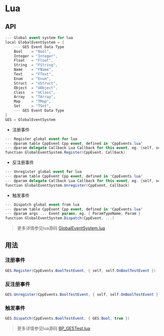 # Lua
## API
```csharp
--- Global event system for lua
local GlobalEventSystem = {
    --- GES Event Data Type
    Bool    = "Bool",
    Integer = "Integer",
    Float   = "Float",
    String  = "FString",
    Name    = "FName",
    Text    = "FText",
    Enum    = "Enum",
    Struct  = "UStruct",
    Object  = "UObject",
    Class   = "UClass",
    Array   = "TArray",
    Map     = "TMap",
    Set     = "TSet",
    --- GES Event Data Type
}
GES = GlobalEventSystem
```
* 注册事件  
```csharp
--- Register global event for lua
--- @param table CppEvent Cpp event, defined in 'CppEvents.lua'
--- @param delegate Callback Lua Callback for this event, eg. {self, self.CallbackName}
function GlobalEventSystem.Register(CppEvent, Callback)
```
* 反注册事件
```csharp
--- Unregister global event for lua
--- @param table CppEvent Cpp event, defined in 'CppEvents.lua'
--- @param delegate Callback Lua Callback for this event, eg. {self, self.CallbackName}
function GlobalEventSystem.Unregister(CppEvent, Callback)
```
* 触发事件
```csharp
--- Dispatch global event from lua
--- @param table CppEvent Cpp event, defined in 'CppEvents.lua'
--- @param args ... Event params, eg. { ParamTypeName, Param }
function GlobalEventSystem.Dispatch(CppEvent, ...)
```
> 更多详情参见lua源码 [GlobalEventSystem.lua](../../GESProj/Content/Script/GlobalEventSystem/GlobalEventSystem.lua)
## 用法
### 注册事件
```csharp
GES.Register(CppEvents.BoolTestEvent, { self, self.OnBoolTestEvent })
```
### 反注册事件
```csharp
GES.Unregister(CppEvents.BoolTestEvent, { self, self.OnBoolTestEvent })
```
### 触发事件
```csharp
GES.Dispatch(CppEvents.BoolTestEvent, { GES.Bool, true })
```
> 更多详情参见lua源码 [BP_GESTest.lua](../../GESProj/Content/Script/Test/BP_GESTest.lua)